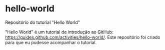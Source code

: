 # hello-world
Repositório do tutorial "Hello World"

"Hello World" é um tutorial de introdução ao GitHub: https://guides.github.com/activities/hello-world/.
Este repositório foi criado para que eu pudesse acompanhar o tutorial.
